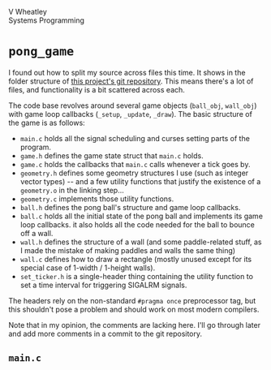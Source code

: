 V Wheatley  
Systems Programming

# `pong_game`

I found out how to split my source across files this time. It shows in the folder structure of [this project's git repository](https://github.com/vwheatle/SystemsProgramming-pong/tree/original). This means there's a lot of files, and functionality is a bit scattered across each.

The code base revolves around several game objects (`ball_obj`, `wall_obj`) with game loop callbacks (`_setup`, `_update`, `_draw`). The basic structure of the game is as follows:

- `main.c` holds all the signal scheduling and curses setting parts of the program.
- `game.h` defines the game state struct that `main.c` holds.
- `game.c` holds the callbacks that `main.c` calls whenever a tick goes by.
- `geometry.h` defines some geometry structures I use (such as integer vector types) -- and a few utility functions that justify the existence of a `geometry.o` in the linking step...
- `geometry.c` implements those utility functions.
- `ball.h` defines the pong ball's structure and game loop callbacks.
- `ball.c` holds all the initial state of the pong ball and implements its game loop callbacks. it also holds all the code needed for the ball to bounce off a wall.
- `wall.h` defines the structure of a wall (and some paddle-related stuff, as I made the mistake of making paddles and walls the same thing)
- `wall.c` defines how to draw a rectangle (mostly unused except for its special case of 1-width / 1-height walls).
- `set_ticker.h` is a single-header thing containing the utility function to set a time interval for triggering SIGALRM signals.

The headers rely on the non-standard `#pragma once` preprocessor tag, but this shouldn't pose a problem and should work on most modern compilers.

Note that in my opinion, the comments are lacking here. I'll go through later and add more comments in a commit to the git repository.
## `main.c`

```c
```

